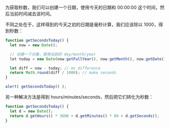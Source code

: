 为获取秒数，我们可以创建一个日期，使用今天的日期和 00:00:00 这个时间，然后当前时间减去该时间。

不同之处在于，这样得到的今天之初的日期是毫秒计算，我们应该除以 1000，得到秒数：

```js run
function getSecondsToday() {
  let now = new Date();

  // 创建一个对象，使用当前的 day/month/year
  let today = new Date(now.getFullYear(), now.getMonth(), now.getDate());

  let diff = now - today; // ms difference
  return Math.round(diff / 1000); // make seconds
}

alert( getSecondsToday() );
```

另一种解决方法是得到 hours/minutes/seconds，然后把它们转化为秒数：

```js run
function getSecondsToday() {
  let d = new Date();
  return d.getHours() * 3600 + d.getMinutes() * 60 + d.getSeconds();
}
```
